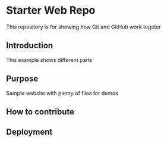 # Starter Web Repo

This repository is for showing how Git and GitHub work togeter

## Introduction

This example shows different parts

## Purpose

Sample website with plenty of files for demos

## How to contribute

## Deployment
